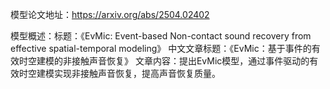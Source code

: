 模型论文地址：https://arxiv.org/abs/2504.02402

模型概述：标题：《EvMic: Event-based Non-contact sound recovery from effective spatial-temporal modeling》
中文文章标题：《EvMic：基于事件的有效时空建模的非接触声音恢复》
文章内容：提出EvMic模型，通过事件驱动的有效时空建模实现非接触声音恢复，提高声音恢复质量。
